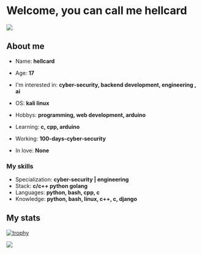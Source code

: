 <h1>Welcome, you can call me hellcard</h1>



![](https://komarev.com/ghpvc/?username=hellcard&color=blueviolet)

<h2>About me</h2>

- Name: **hellcard**

- Age: **17**

- I'm interested in: **cyber-security, backend development, engineering , ai**

- OS: **kali linux**
  
- Hobbys: **programming, web development, arduino**

- Learning: **c, cpp, arduino**

- Working: **100-days-cyber-security**

- In love: **None**

<h3>My skills</h3>

- Specialization: **cyber-security | engineering**
- Stack: **c/c++ python golang**
- Languages: **python, bash, cpp, c**
- Knowledge: **python, bash, linux, c++, c, django**

<h2>My stats</h2>

[![trophy](https://github-profile-trophy.vercel.app/?username=hellcard&theme=onedark&no-frame=true)](https://github.com/ryo-ma/github-profile-trophy)

![](https://github-readme-stats.vercel.app/api?username=hellcard&show_icons=true&theme=dark&hide_border=true)

